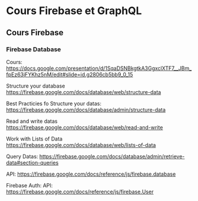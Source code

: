 # Cours Firebase et GraphQL

## Cours Firebase

### Firebase Database

Cours: https://docs.google.com/presentation/d/1SqaDSNBkgtkA3GgxclXTF7__JBm_fpEz63jFYKhz5nM/edit#slide=id.g2806cb5bb9_0_15

Structure your database
https://firebase.google.com/docs/database/web/structure-data

Best Practicies fo Structure your datas:
https://firebase.google.com/docs/database/admin/structure-data

Read and write datas
https://firebase.google.com/docs/database/web/read-and-write

Work with Lists of Data
https://firebase.google.com/docs/database/web/lists-of-data

Query Datas:
https://firebase.google.com/docs/database/admin/retrieve-data#section-queries

API: https://firebase.google.com/docs/reference/js/firebase.database

Firebase Auth:
API: https://firebase.google.com/docs/reference/js/firebase.User
